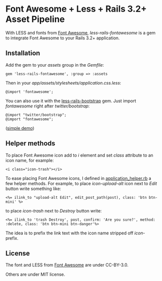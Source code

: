 # Font Awesome + Less + Rails 3.2+ Asset Pipeline

With LESS and fonts from [Font Awesome](http://fortawesome.github.com/Font-Awesome),
*less-rails-fontawesome* is a gem to integrate Font Awesome to your Rails 3.2+ application.


## Installation

Add the gem to your *assets* group in the *Gemfile*:

    gem 'less-rails-fontawesome', :group => :assets

Then in your *app/assets/stylesheets/application.css.less*:

    @import 'fontawesome';

You can also use it with the [less-rails-bootstrap](https://github.com/metaskills/less-rails-bootstrap) gem.
Just import *fontawesome* right after *twitter/bootstrap*:

    @import "twitter/bootstrap";
    @import "fontawesome";

([simple demo](http://sharp-ocean-6085.herokuapp.com/))


## Helper methods

To place Font Awesome icon add to *i* element and set *class*
attribute to an icon name, for example:

    <i class="icon-trash"></i>

To ease placing Font Awesome icons, I defined in
[application_helper.rb](https://github.com/wbzyl/less-rails-fontawesome/blob/master/application_helper.rb)
a few helper methods.
For example, to place *icon-upload-alt* icon next to *Edit* button write something like:

    <%= ilink_to "upload-alt Edit", edit_post_path(post), class: 'btn btn-mini' %>

to place *icon-trash* next to *Destroy* button write:

    <%= ilink_to 'trash Destroy', post, confirm: 'Are you sure?', method: :delete, class: 'btn btn-mini btn-danger'%>

The idea is to prefix the link text with the icon name stripped off *icon-* prefix.


## License

The font and LESS from [Font Awesome](http://fortawesome.github.com/Font-Awesome) are under CC-BY-3.0.

Others are under MIT license.
